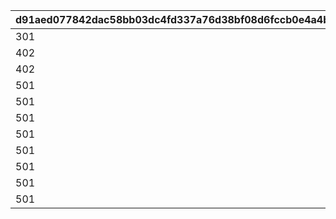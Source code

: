 |d91aed077842dac58bb03dc4fd337a76d38bf08d6fccb0e4a4bcd9d793f7154d|d87c4d6f20adf75f0e04318cda903a9860a5079e5a133ec90b9c6013bca5aca2|add7f5499c322748436da3765f3154ceb75aeaa5f14ebc52e276f9b27cac702b|4c4420f9d4975442d9f14ebd9f38d2d5dbbf8425c8645f316d81650152479122|b90b58ddb8970796a39f6bda5d0ca0ff470485de286a68d21a7279c1eb9f2f40|2330051e3054ecdc102c49052855dfe86000519054c65e98bdd406cd06f5dbc3|
| --- | --- | --- | --- | --- | --- |
|301|10201|1|102013011|5201087|1|
|402|10201|1|102014021|5201081|1|
|402|10201|0|102014022|5201082|101|
|501|10201|1|102015011|5201066|1|
|501|10201|2|102015012|5201067|1|
|501|10201|3|102015013|5201068|1|
|501|10201|4|102015014|5201069|1|
|501|10201|5|102015015|5201070|1|
|501|10201|6|102015016|5201071|1|
|501|10201|7|102015017|5201072|1|
|501|10201|8|102015018|5201073|1|